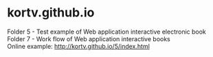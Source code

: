 # kortv.github.io
Folder 5 - Test example of Web application interactive electronic book
Folder 7 - Work flow of Web application interactive books
</br>
Online example: http://kortv.github.io/5/index.html
